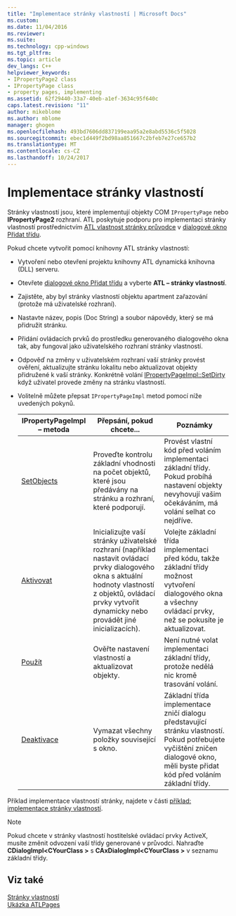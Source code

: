 ```yaml
---
title: "Implementace stránky vlastností | Microsoft Docs"
ms.custom: 
ms.date: 11/04/2016
ms.reviewer: 
ms.suite: 
ms.technology: cpp-windows
ms.tgt_pltfrm: 
ms.topic: article
dev_langs: C++
helpviewer_keywords:
- IPropertyPage2 class
- IPropertyPage class
- property pages, implementing
ms.assetid: 62f29440-33a7-40eb-a1ef-3634c95f640c
caps.latest.revision: "11"
author: mikeblome
ms.author: mblome
manager: ghogen
ms.openlocfilehash: 493bd7606dd837199eaa95a2e8abd5536c5f5028
ms.sourcegitcommit: ebec1d449f2bd98aa851667c2bfeb7e27ce657b2
ms.translationtype: MT
ms.contentlocale: cs-CZ
ms.lasthandoff: 10/24/2017
---
```

# <a name="implementing-property-pages"></a>Implementace stránky vlastností
Stránky vlastností jsou, které implementují objekty COM `IPropertyPage` nebo **IPropertyPage2** rozhraní. ATL poskytuje podporu pro implementaci stránky vlastností prostřednictvím [ATL vlastnost stránky průvodce](../atl/reference/atl-property-page-wizard.md) v [dialogové okno Přidat třídu](../ide/add-class-dialog-box.md).  
  
 Pokud chcete vytvořit pomocí knihovny ATL stránky vlastností:  
  
-   Vytvoření nebo otevření projektu knihovny ATL dynamická knihovna (DLL) serveru.  
  
-   Otevřete [dialogové okno Přidat třídu](../ide/add-class-dialog-box.md) a vyberte **ATL – stránky vlastností**.  
  
-   Zajistěte, aby byl stránky vlastností objektu apartment zařazování (protože má uživatelské rozhraní).  
  
-   Nastavte název, popis (Doc String) a soubor nápovědy, který se má přidružit stránku.  
  
-   Přidání ovládacích prvků do prostředku generovaného dialogového okna tak, aby fungoval jako uživatelského rozhraní stránky vlastností.  
  
-   Odpověď na změny v uživatelském rozhraní vaší stránky provést ověření, aktualizujte stránku lokalitu nebo aktualizovat objekty přidružené k vaší stránky. Konkrétně volání [IPropertyPageImpl::SetDirty](../atl/reference/ipropertypageimpl-class.md#setdirty) když uživatel provede změny na stránku vlastností.  
  
-   Volitelně můžete přepsat `IPropertyPageImpl` metod pomocí níže uvedených pokynů.  
  
    |IPropertyPageImpl – metoda|Přepsání, pokud chcete...|Poznámky|  
    |------------------------------|----------------------------------|-----------|  
    |[SetObjects](../atl/reference/ipropertypageimpl-class.md#setobjects)|Proveďte kontrolu základní vhodnosti na počet objektů, které jsou předávány na stránku a rozhraní, které podporují.|Provést vlastní kód před voláním implementaci základní třídy. Pokud probíhá nastavení objekty nevyhovují vašim očekáváním, má volání selhat co nejdříve.|  
    |[Aktivovat](../atl/reference/ipropertypageimpl-class.md#activate)|Inicializujte vaší stránky uživatelské rozhraní (například nastavit ovládací prvky dialogového okna s aktuální hodnoty vlastností z objektů, ovládací prvky vytvořit dynamicky nebo provádět jiné inicializacích).|Volejte základní třída implementaci před kódu, takže základní třídy možnost vytvoření dialogového okna a všechny ovládací prvky, než se pokusíte je aktualizovat.|  
    |[Použít](../atl/reference/ipropertypageimpl-class.md#apply)|Ověřte nastavení vlastností a aktualizovat objekty.|Není nutné volat implementaci základní třídy, protože nedělá nic kromě trasování volání.|  
    |[Deaktivace](../atl/reference/ipropertypageimpl-class.md#deactivate)|Vymazat všechny položky související s okno.|Základní třída implementace zničí dialogu představující stránku vlastností. Pokud potřebujete vyčištění zničen dialogové okno, měli byste přidat kód před voláním základní třídy.|  
  
 Příklad implementace vlastností stránky, najdete v části [příklad: implementace stránky vlastností](../atl/example-implementing-a-property-page.md).  
  
> [!NOTE]
>  Pokud chcete v stránky vlastností hostitelské ovládací prvky ActiveX, musíte změnit odvození vaší třídy generované v průvodci. Nahraďte **CDialogImpl\<CYourClass >** s **CAxDialogImpl\<CYourClass >** v seznamu základní třídy.  
  
## <a name="see-also"></a>Viz také  
 [Stránky vlastností](../atl/atl-com-property-pages.md)   
 [Ukázka ATLPages](../visual-cpp-samples.md)

